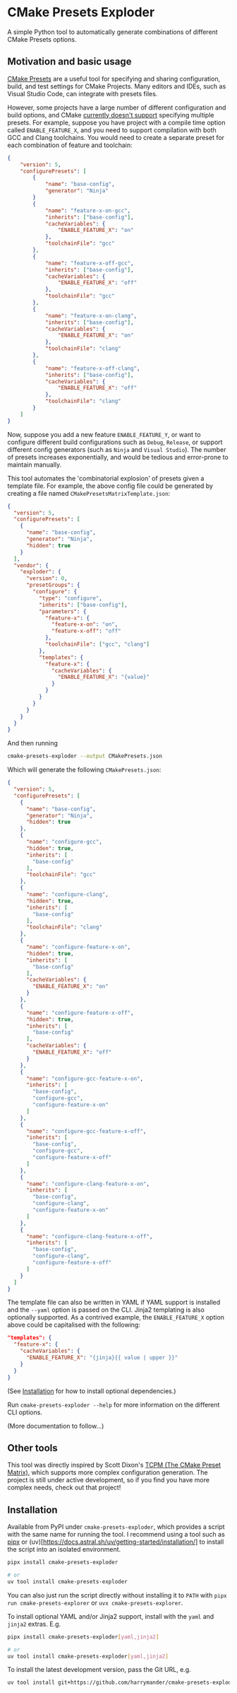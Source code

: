 # CMake Presets Exploder

A simple Python tool to automatically generate combinations of different CMake
Presets options.

## Motivation and basic usage

[CMake Presets](https://cmake.org/cmake/help/latest/manual/cmake-presets.7.html)
are a useful tool for specifying and sharing configuration, build, and test
settings for CMake Projects. Many editors and IDEs, such as Visual Studio Code,
can integrate with presets files.

However, some projects have a large number of different configuration and build
options, and CMake
[currently doesn't support](https://gitlab.kitware.com/cmake/cmake/-/issues/22538)
specifying multiple presets. For example, suppose you have project with a
compile time option called `ENABLE_FEATURE_X`, and you need to support
compilation with both GCC and Clang toolchains. You would need to create a
separate preset for each combination of feature and toolchain:

```json
{
    "version": 5,
    "configurePresets": [
        {
            "name": "base-config",
            "generator": "Ninja"
        }
        {
            "name": "feature-x-on-gcc",
            "inherits": ["base-config"],
            "cacheVariables": {
                "ENABLE_FEATURE_X": "on"
            },
            "toolchainFile": "gcc"
        },
        {
            "name": "feature-x-off-gcc",
            "inherits": ["base-config"],
            "cacheVariables": {
                "ENABLE_FEATURE_X": "off"
            },
            "toolchainFile": "gcc"
        },
        {
            "name": "feature-x-on-clang",
            "inherits": ["base-config"],
            "cacheVariables": {
                "ENABLE_FEATURE_X": "on"
            },
            "toolchainFile": "clang"
        },
        {
            "name": "feature-x-off-clang",
            "inherits": ["base-config"],
            "cacheVariables": {
                "ENABLE_FEATURE_X": "off"
            },
            "toolchainFile": "clang"
        }
    ]
}
```

Now, suppose you add a new feature `ENABLE_FEATURE_Y`, or want to configure
different build configurations such as `Debug`, `Release`, or support different
config generators (such as `Ninja` and `Visual Studio`). The number of presets
increases exponentially, and would be tedious and error-prone to maintain
manually.

This tool automates the 'combinatorial explosion' of presets given a template
file. For example, the above config file could be generated by creating a file
named `CMakePresetsMatrixTemplate.json`:

```json
{
  "version": 5,
  "configurePresets": [
    {
      "name": "base-config",
      "generator": "Ninja",
      "hidden": true
    }
  ],
  "vendor": {
    "exploder": {
      "version": 0,
      "presetGroups": {
        "configure": {
          "type": "configure",
          "inherits": ["base-config"],
          "parameters": {
            "feature-x": {
              "feature-x-on": "on",
              "feature-x-off": "off"
            },
            "toolchainFile": ["gcc", "clang"]
          },
          "templates": {
            "feature-x": {
              "cacheVariables": {
                "ENABLE_FEATURE_X": "{value}"
              }
            }
          }
        }
      }
    }
  }
}
```

And then running

```bash
cmake-presets-exploder --output CMakePresets.json
```

Which will generate the following `CMakePresets.json`:

```json
{
  "version": 5,
  "configurePresets": [
    {
      "name": "base-config",
      "generator": "Ninja",
      "hidden": true
    },
    {
      "name": "configure-gcc",
      "hidden": true,
      "inherits": [
        "base-config"
      ],
      "toolchainFile": "gcc"
    },
    {
      "name": "configure-clang",
      "hidden": true,
      "inherits": [
        "base-config"
      ],
      "toolchainFile": "clang"
    },
    {
      "name": "configure-feature-x-on",
      "hidden": true,
      "inherits": [
        "base-config"
      ],
      "cacheVariables": {
        "ENABLE_FEATURE_X": "on"
      }
    },
    {
      "name": "configure-feature-x-off",
      "hidden": true,
      "inherits": [
        "base-config"
      ],
      "cacheVariables": {
        "ENABLE_FEATURE_X": "off"
      }
    },
    {
      "name": "configure-gcc-feature-x-on",
      "inherits": [
        "base-config",
        "configure-gcc",
        "configure-feature-x-on"
      ]
    },
    {
      "name": "configure-gcc-feature-x-off",
      "inherits": [
        "base-config",
        "configure-gcc",
        "configure-feature-x-off"
      ]
    },
    {
      "name": "configure-clang-feature-x-on",
      "inherits": [
        "base-config",
        "configure-clang",
        "configure-feature-x-on"
      ]
    },
    {
      "name": "configure-clang-feature-x-off",
      "inherits": [
        "base-config",
        "configure-clang",
        "configure-feature-x-off"
      ]
    }
  ]
}
```

The template file can also be written in YAML if YAML support is installed and
the `--yaml` option is passed on the CLI. Jinja2 templating is also optionally
supported. As a contrived example, the `ENABLE_FEATURE_X` option above could be
capitalised with the following:

```json
"templates": {
  "feature-x": {
    "cacheVariables": {
      "ENABLE_FEATURE_X": "{jinja}{{ value | upper }}"
    }
  }
}
```

(See [Installation](#installation) for how to install optional dependencies.)

Run `cmake-presets-exploder --help` for more information on the different CLI
options.

(More documentation to follow...)

## Other tools

This tool was directly inspired by Scott Dixon's
[TCPM (The CMake Preset Matrix)](https://github.com/thirtytwobits/the-cmake-preset-matrix),
which supports more complex configuration generation. The project is still under
active development, so if you find you have more complex needs, check out that
project!

## Installation

Available from PyPI under `cmake-presets-exploder`, which provides a script with
the same name for running the tool. I recommend using a tool such as
[pipx](https://pipx.pypa.io/stable/installation/) or
(uv)[https://docs.astral.sh/uv/getting-started/installation/] to install the
script into an isolated environment.

```bash
pipx install cmake-presets-exploder

# or
uv tool install cmake-presets-exploder
```

You can also just run the script directly without installing it to `PATH` with
`pipx run cmake-presets-explorer` or `uvx cmake-presets-explorer`.

To install optional YAML and/or Jinja2 support, install with the `yaml` and
`jinja2` extras. E.g.

```bash
pipx install cmake-presets-exploder[yaml,jinja2]

# or
uv tool install cmake-presets-exploder[yaml,jinja2]
```

To install the latest development version, pass the Git URL, e.g.

```bash
uv tool install git+https://github.com/harrymander/cmake-presets-exploder.git
```
